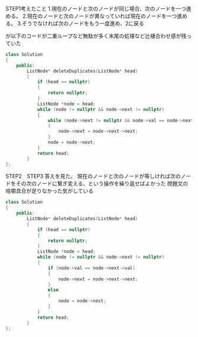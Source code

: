 STEP1考えたこと
1.現在のノードと次のノードが同じ場合、次のノードを一つ進める。
2.現在のノードと次のノードが異なっていれば現在のノードを一つ進める。
3.そうでなければ次のノードをもう一度進め、2に戻る

が以下のコードが二重ループなど無駄が多く末尾の処理など辻褄合わせ感が残っていた

```cpp
class Solution
{
	public:
    	ListNode* deleteDuplicates(ListNode* head)
		{
        	if (head == nullptr)
        	{
            	return nullptr;
        	}
        	ListNode *node = head;
        	while (node != nullptr && node->next != nullptr)
        	{
            	while (node->next != nullptr && node->val == node->next->val)
            	{
                	node->next = node->next->next;
                }
            	node = node->next;
        	}
        	return head;
    	}
};
```

STEP2　STEP3
答えを見た。
現在のノードと次のノードが等しければ次のノードをその次のノードに繋ぎ変える、という操作を繰り返せばよかった
問題文の咀嚼具合が足りなかった気がしている

```cpp
class Solution 
{
    public:
		ListNode* deleteDuplicates(ListNode* head) 
      	{
            if (head == nullptr)
			{
				return nullptr;
			}
			ListNode *node = head;
			while (node != nullptr && node->next != nullptr)
			{
				if (node->val == node->next->val)
				{
					node->next = node->next->next;
				}
				else
				{
					node = node->next;
				}
			}
			return head;
    	}
};
```

